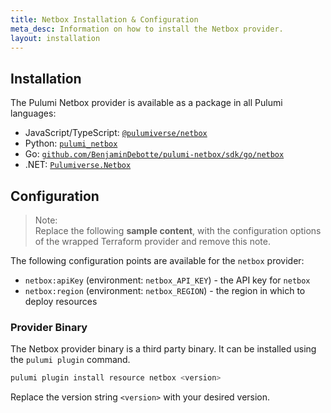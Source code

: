 ```yaml
---
title: Netbox Installation & Configuration
meta_desc: Information on how to install the Netbox provider.
layout: installation
---
```


## Installation

The Pulumi Netbox provider is available as a package in all Pulumi languages:

* JavaScript/TypeScript: [`@pulumiverse/netbox`](https://www.npmjs.com/package/@pulumiverse/netbox)
* Python: [`pulumi_netbox`](https://pypi.org/project/pulumi_netbox/)
* Go: [`github.com/BenjaminDebotte/pulumi-netbox/sdk/go/netbox`](https://pkg.go.dev/github.com/BenjaminDebotte/pulumi-netbox/sdk/go/netbox)
* .NET: [`Pulumiverse.Netbox`](https://www.nuget.org/packages/Pulumiverse.Netbox)


## Configuration

> Note:  
> Replace the following **sample content**, with the configuration options
> of the wrapped Terraform provider and remove this note.

The following configuration points are available for the `netbox` provider:

- `netbox:apiKey` (environment: `netbox_API_KEY`) - the API key for `netbox`
- `netbox:region` (environment: `netbox_REGION`) - the region in which to deploy resources

### Provider Binary

The Netbox provider binary is a third party binary. It can be installed using the `pulumi plugin` command.

```bash
pulumi plugin install resource netbox <version>
```

Replace the version string `<version>` with your desired version.
